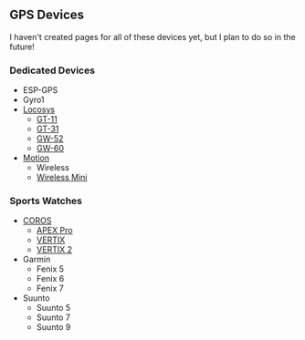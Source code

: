 ## GPS Devices

I haven't created pages for all of these devices yet, but I plan to do so in the future!



### Dedicated Devices

- ESP-GPS
- Gyro1
- [Locosys](locosys/README.md)
  - [GT-11](locosys/gt-11/README.md)
  - [GT-31](locosys/gt-31/README.md)
  - [GW-52](locosys/gw-52/README.md)
  - [GW-60](locosys/gw-60/README.md)
- [Motion](motion/README.md)
  - Wireless
  - [Wireless Mini](motion/mini/README.md)



### Sports Watches

- [COROS](coros/README.md)
  - [APEX Pro](coros/apex-pro/README.md)
  - [VERTIX](coros/vertix/README.md)
  - [VERTIX 2](coros/vertix-2/README.md)
- Garmin
  - Fenix 5
  - Fenix 6
  - Fenix 7
- Suunto
  - Suunto 5
  - Suunto 7
  - Suunto 9
